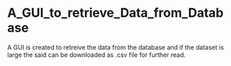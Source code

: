 # A_GUI_to_retrieve_Data_from_Database
A GUI is created to retreive the data from the database and if the dataset is large the said can be downloaded as .csv file for further read.
